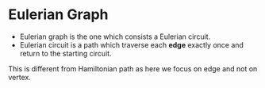 # Eulerian Graph

- Eulerian graph is the one which consists a Eulerian circuit.
- Eulerian circuit is a path which traverse each **edge** exactly once
    and return to the starting circuit.

This is different from Hamiltonian path as here we focus on edge and not on vertex.
